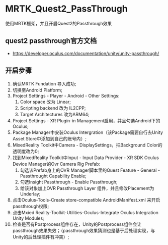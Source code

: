 # MRTK_Quest2_PassThrough
使用MRTK框架，并且开启Quest2的Passthrough效果

## quest2 passthrough官方文档
- https://developer.oculus.com/documentation/unity/unity-passthrough/


## 开启步骤

1. 确认MRTK Fundation 导入成功;
2. 切换至Android Platform;
3. Project Settings - Player - Android - Other Settings:
   1. Color space 改为 Linear;
   2. Scripting backend 改为 IL2CPP;
   3. Target Architectures 改为ARM64;
4. Project Settings - XR Plugin-in Management启用，并且勾选Android下的Oculus;
5. Package Manager中安装Oculus Intergration（该Package需要自行去Unity Asset Store中添加到自己的账号内）;
6. MixedReality Toolkit中Camera - DisplaySettings，把Background Color的透明度改为0;
7. 找到MixedReality Toolkit中Input - Input Data Provider - XR SDK Oculus Device Manager的Ovr Camera Rig Prefab:
   1. 勾选该Prefab身上的OVR Manager脚本里的Quest Feature - General - Passthrought Capability Enable;
   2. 勾选Insight Passthrough - Enable Passthrough;
   3. 给该对象加上OVR Passthrough Layer 组件，并且修改Placement为Underlay;
8. 点击Oculus-Tools-Create store-compatible AndroidManifest.xml 来开启passthrough权限;
9. 点击Mxied Reality-Toolkit-Utilities-Oculus-Integrate Oculus Integration Unity Modules;
10. 检查是否有Postprocess组件存在，Unity的Postprocess组件会让passthrough效果失效；（passthrough效果猜测也是基于后处理实现，与Unity的后处理插件有冲突）;